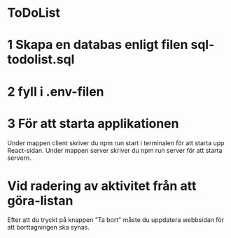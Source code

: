 # ToDoList

# 1 Skapa en databas enligt filen sql-todolist.sql

# 2 fyll i .env-filen

# 3 För att starta applikationen 
Under mappen client skriver du npm run start i terminalen för att starta upp React-sidan.
Under mappen server skriver du npm run server för att starta servern.

# Vid radering av aktivitet från att göra-listan
Efter att du tryckt på knappen "Ta bort" måste du uppdatera webbsidan för att borttagningen ska synas.  
